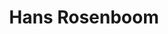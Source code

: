 ---
category: residents
layout: post
title: Hans Rosenboom
profession: furniture / interior
website: www.hansrosenboom.nl
image: /images/residents/hansrosenboom_01.png
---